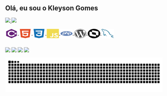 ## Olá, eu sou o Kleyson Gomes
<!-- Git stats -->
 <div>
  <a href="https://github.com/kleysongomes">
  <img height="180em" src="https://github-readme-stats.vercel.app/api?username=kleysongomes&show_icons=true&theme=dracula&include_all_commits=true&count_private=true"/>
  <img height="180em" src="https://github-readme-stats.vercel.app/api/top-langs/?username=kleysongomes&layout=compact&langs_count=7&theme=dracula"/>
</div>
  
<!-- Liguagens utilizadas -->
<div style="display: inline_block"><br>
  <img align="center" alt="#" height="30" width="40" src="https://github.com/devicons/devicon/blob/master/icons/csharp/csharp-plain.svg">
  <img align="center" alt="#" height="30" width="40" src="https://github.com/devicons/devicon/blob/master/icons/html5/html5-plain.svg">
  <img align="center" alt="#" height="30" width="40" src="https://github.com/devicons/devicon/blob/master/icons/css3/css3-plain.svg">
  <img align="center" alt="#" height="30" width="40" src="https://github.com/devicons/devicon/blob/master/icons/javascript/javascript-plain.svg">
  <img align="center" alt="#" height="30" width="40" src="https://github.com/devicons/devicon/blob/master/icons/php/php-plain.svg">
  <img align="center" alt="#" height="30" width="40" src="https://github.com/devicons/devicon/blob/master/icons/wordpress/wordpress-plain.svg">
  <img align="center" alt="#" height="30" width="40" src="https://github.com/kleysongomes/kleysongomes/blob/main/.github/workflows/download-removebg-preview.png"> 
  <img align="center" alt="#" height="30" width="40" src="https://github.com/devicons/devicon/blob/master/icons/mysql/mysql-plain.svg">
  
</div>
<!-- Linha -->
 
##

<!-- Redes Sociais -->
<div> 
  <a href="https://www.instagram.com/_kleyson/" target="_blank"><img src="https://img.shields.io/badge/-Instagram-%23E4405F?style=for-the-badge&logo=instagram&logoColor=white" target="_blank"></a>
 <a href="https://discord.gg/6JQyH349PK" target="_blank"><img src="https://img.shields.io/badge/Discord-7289DA?style=for-the-badge&logo=discord&logoColor=white" target="_blank"></a> 
  <a href = "mailto:kleysongomes7@gmail.com"><img src="https://img.shields.io/badge/-Gmail-%23333?style=for-the-badge&logo=gmail&logoColor=white" target="_blank"></a>
  <a href="https://www.linkedin.com/in/kleyson-gomes-060a99115/" target="_blank"><img src="https://img.shields.io/badge/-LinkedIn-%230077B5?style=for-the-badge&logo=linkedin&logoColor=white" target="_blank"></a> 
 
<!-- Cobrinha Comendo Commits -->
  
![Snake animation](https://github.com/kleysongomes/kleysongomes/blob/output/github-contribution-grid-snake.svg)
</div>
  
